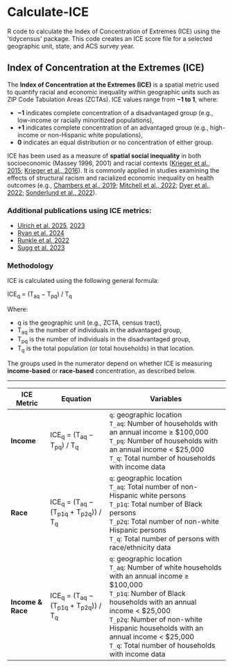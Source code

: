 # Calculate-ICE
R code to calculate the Index of Concentration of Extremes (ICE) using the 'tidycensus' package. 
This code creates an ICE score file for a selected geographic unit, state, and ACS survey year. 

## Index of Concentration at the Extremes (ICE)

The **Index of Concentration at the Extremes (ICE)** is a spatial metric used to quantify racial and economic inequality within geographic units such as ZIP Code Tabulation Areas (ZCTAs). ICE values range from **−1 to 1**, where:

- **−1** indicates complete concentration of a disadvantaged group (e.g., low-income or racially minoritized populations),
- **+1** indicates complete concentration of an advantaged group (e.g., high-income or non-Hispanic white populations),
- **0** indicates an equal distribution or no concentration of either group.

ICE has been used as a measure of **spatial social inequality** in both socioeconomic (Massey 1996, 2001) and racial contexts ([Krieger et al., 2015](https://pubmed.ncbi.nlm.nih.gov/26093080/); [Krieger et al., 2016](https://pmc.ncbi.nlm.nih.gov/articles/PMC4815605/)). It is commonly applied in studies examining the effects of structural racism and racialized economic inequality on health outcomes (e.g., [Chambers et al., 2019](https://pubmed.ncbi.nlm.nih.gov/29869317/); [Mitchell et al., 2022](https://geo.appstate.edu/sites/default/files/mitchelletal_2022.pdf); [Dyer et al., 2022](https://pmc.ncbi.nlm.nih.gov/articles/PMC8684557/); [Sonderlund et al., 2022](https://pmc.ncbi.nlm.nih.gov/articles/PMC8797220/)).

### Additional publications using ICE metrics: 
- [Ulrich et al. 2025](https://www.thelancet.com/journals/lanam/article/PIIS2667-193X(25)00008-0/fulltext), [2023](https://www.sciencedirect.com/science/article/pii/S2666560323000853)
- [Ryan et al. 2024](https://agupubs.onlinelibrary.wiley.com/doi/full/10.1029/2023GH000959)
- [Runkle et al. 2022](https://www.medrxiv.org/content/10.1101/2022.06.11.22276277v1.full)
- [Sugg et al. 2023](https://www.jahonline.org/article/S1054-139X(22)00508-0/fulltext)

### Methodology

ICE is calculated using the following general formula:

ICE<sub>q</sub> = (T<sub>aq</sub> − T<sub>pq</sub>) / T<sub>q</sub>

Where:
- q is the geographic unit (e.g., ZCTA, census tract),
- T<sub>aq</sub> is the number of individuals in the advantaged group,
- T<sub>pq</sub> is the number of individuals in the disadvantaged group,
- T<sub>q</sub> is the total population (or total households) in that location.

The groups used in the numerator depend on whether ICE is measuring **income-based** or **race-based** concentration, as described below.

---

| ICE Metric | Equation                                | Variables |
|------------|------------------------------------------|-----------|
| **Income** | ICE<sub>q</sub> = (T<sub>aq</sub> − T<sub>pq</sub>) / T<sub>q</sub> | `q`: geographic location  <br> `T_aq`: Number of households with an annual income ≥ $100,000  <br> `T_pq`: Number of households with an annual income < $25,000  <br> `T_q`: Total number of households with income data |
| **Race**   | ICE<sub>q</sub> = (T<sub>aq</sub> − (T<sub>p1q</sub> + T<sub>p2q</sub>)) / T<sub>q</sub> | `q`: geographic location  <br> `T_aq`: Total number of non-Hispanic white persons  <br> `T_p1q`: Total number of Black persons  <br> `T_p2q`: Total number of non-white Hispanic persons  <br> `T_q`: Total number of persons with race/ethnicity data |
| **Income & Race**   | ICE<sub>q</sub> = (T<sub>aq</sub> − (T<sub>p1q</sub> + T<sub>p2q</sub>)) / T<sub>q</sub> | `q`: geographic location  <br> `T_aq`: Number of white households with an annual income ≥ $100,000  <br> `T_p1q`: Number of Black households with an annual income < $25,000  <br> `T_p2q`: Number of non-white Hispanic households with an annual income < $25,000  <br> `T_q`: Total number of households with income data |

